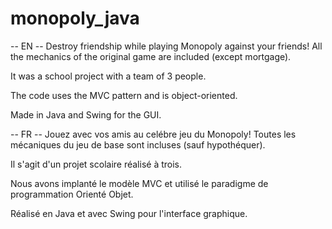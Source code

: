 # monopoly_java

-- EN --
Destroy friendship while playing Monopoly against your friends! 
All the mechanics of the original game are included (except mortgage). 

It was a school project with a team of 3 people. 

The code uses the MVC pattern and is object-oriented. 

Made in Java and Swing for the GUI.

-- FR --
Jouez avec vos amis au celébre jeu du Monopoly! 
Toutes les mécaniques du jeu de base sont incluses (sauf hypothéquer). 

Il s'agit d'un projet scolaire réalisé à trois. 

Nous avons implanté le modèle MVC et utilisé le paradigme de programmation Orienté Objet. 

Réalisé en Java et avec Swing pour l'interface graphique.
